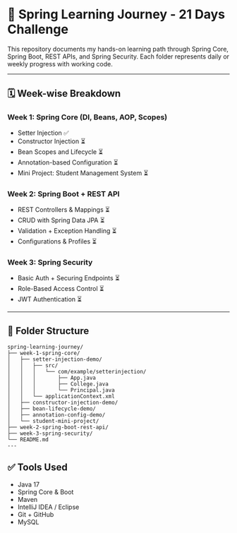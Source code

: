 # 🌱 Spring Learning Journey - 21 Days Challenge

This repository documents my hands-on learning path through Spring Core, Spring Boot, REST APIs, and Spring Security. Each folder represents daily or weekly progress with working code.

---

## 🗓 Week-wise Breakdown

### Week 1: Spring Core (DI, Beans, AOP, Scopes)
- Setter Injection ✅
- Constructor Injection ⏳
- Bean Scopes and Lifecycle ⏳
- Annotation-based Configuration ⏳
- Mini Project: Student Management System ⏳

### Week 2: Spring Boot + REST API
- REST Controllers & Mappings ⏳
- CRUD with Spring Data JPA ⏳
- Validation + Exception Handling ⏳
- Configurations & Profiles ⏳

### Week 3: Spring Security
- Basic Auth + Securing Endpoints ⏳
- Role-Based Access Control ⏳
- JWT Authentication ⏳

---

## 📁 Folder Structure
```
spring-learning-journey/
├── week-1-spring-core/
│   ├── setter-injection-demo/
│   │   ├── src/
│   │   │   └── com/example/setterinjection/
│   │   │       ├── App.java
│   │   │       ├── College.java
│   │   │       └── Principal.java
│   │   └── applicationContext.xml
│   ├── constructor-injection-demo/
│   ├── bean-lifecycle-demo/
│   ├── annotation-config-demo/
│   └── student-mini-project/
├── week-2-spring-boot-rest-api/
├── week-3-spring-security/
└── README.md
---
```

## ✅ Tools Used

- Java 17
- Spring Core & Boot
- Maven
- IntelliJ IDEA / Eclipse
- Git + GitHub
- MySQL
